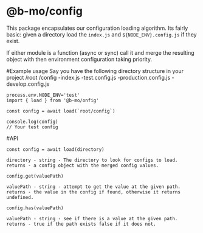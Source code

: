 # @b-mo/config

This package encapsulates our configuration loading algorithm. Its fairly basic:
given a directory load the `index.js` and `${NODE_ENV}.config.js` if they exist.

If either module is a function (async or sync) call it and merge the resulting object with then environment
configuration taking priority.


#Example usage
Say you have the following directory structure in your project
/root
  /config
   -index.js
   -test.config.js
   -production.config.js
   -develop.config.js

```
process.env.NODE_ENV='test'
import { load } from '@b-mo/onfig'

const config = await load(`root/config`)

console.log(config)
// Your test config
```

#API

```
const config = await load(directory)

directory - string - The directory to look for configs to load.
returns - a config object with the merged config values.
```

```
config.get(valuePath)

valuePath - string - attempt to get the value at the given path.
returns - the value in the config if found, otherwise it returns undefined.

```

```
config.has(valuePath)

valuePath - string - see if there is a value at the given path.
returns - true if the path exists false if it does not.

```
